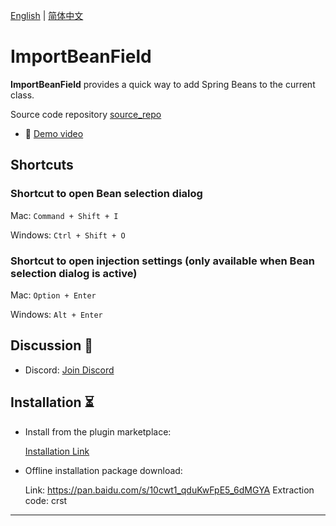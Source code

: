 [English](README_en.md) | [简体中文](README.md)

# ImportBeanField

<!-- Plugin description -->
**ImportBeanField** provides a quick way to add Spring Beans to the current class.

Source code repository [source_repo]

- 🎥 [Demo video]

## Shortcuts

### Shortcut to open Bean selection dialog

Mac: `Command + Shift + I`

Windows: `Ctrl + Shift + O`

### Shortcut to open injection settings (only available when Bean selection dialog is active)

Mac: `Option + Enter`

Windows: `Alt + Enter`

## Discussion 📖

- Discord: [Join Discord]

[source_repo]: https://github.com/lly-ke/ImportBeanField

[Demo video]: https://www.youtube.com/watch?v=NSq9Jpm88SE

[Join Discord]: https://discord.com/invite/ywjh4dRRvK
<!-- Plugin description end -->

## Installation ⏳

- Install from the plugin marketplace:

  [Installation Link]

- Offline installation package download:

  Link: https://pan.baidu.com/s/10cwt1_qduKwFpE5_6dMGYA Extraction code: crst

---

[Installation Link]: https://plugins.jetbrains.com/plugin/20563-importbeanfield